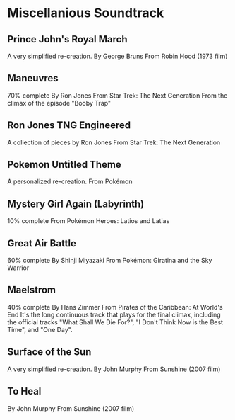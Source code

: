 # Miscellanious Soundtrack

## Prince John's Royal March
A very simplified re-creation.
By George Bruns
From Robin Hood (1973 film)

## Maneuvres
70% complete
By Ron Jones
From Star Trek: The Next Generation
From the climax of the episode "Booby Trap"

## Ron Jones TNG Engineered
A collection of pieces by Ron Jones
From Star Trek: The Next Generation

## Pokemon Untitled Theme
A personalized re-creation.
From Pokémon

## Mystery Girl Again (Labyrinth)
10% complete
From Pokémon Heroes: Latios and Latias

## Great Air Battle
60% complete
By Shinji Miyazaki
From Pokémon: Giratina and the Sky Warrior

## Maelstrom
40% complete
By Hans Zimmer
From Pirates of the Caribbean: At World's End
It's the long continuous track that plays for the final climax, including the official tracks "What Shall We Die For?", "I Don't Think Now is the Best Time", and "One Day".

## Surface of the Sun
A very simplified re-creation.
By John Murphy
From Sunshine (2007 film)

## To Heal
By John Murphy
From Sunshine (2007 film)
